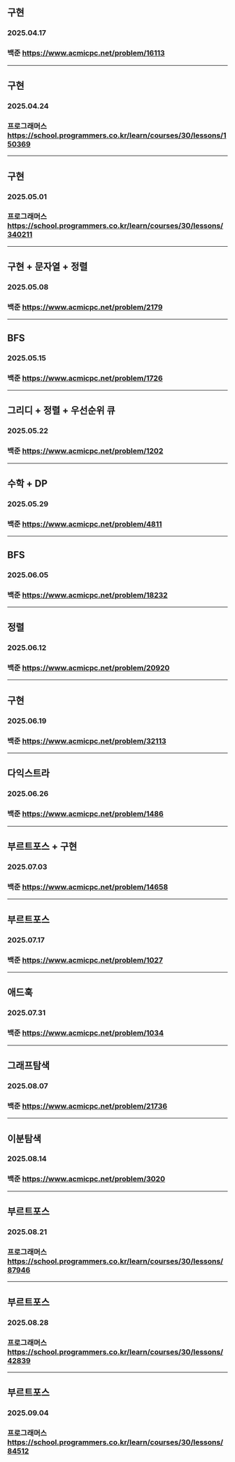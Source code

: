 ## 구현
### 2025.04.17
### 백준 https://www.acmicpc.net/problem/16113
---
## 구현
### 2025.04.24
### 프로그래머스 https://school.programmers.co.kr/learn/courses/30/lessons/150369
---
## 구현
### 2025.05.01
### 프로그래머스 https://school.programmers.co.kr/learn/courses/30/lessons/340211
---
## 구현 + 문자열 + 정렬
### 2025.05.08
### 백준 https://www.acmicpc.net/problem/2179
---
## BFS
### 2025.05.15
### 백준 https://www.acmicpc.net/problem/1726
---
## 그리디 + 정렬 + 우선순위 큐
### 2025.05.22
### 백준 https://www.acmicpc.net/problem/1202
---
## 수학 + DP
### 2025.05.29
### 백준 https://www.acmicpc.net/problem/4811
---
## BFS
### 2025.06.05
### 백준 https://www.acmicpc.net/problem/18232
---
## 정렬
### 2025.06.12
### 백준 https://www.acmicpc.net/problem/20920
---
## 구현
### 2025.06.19 
### 백준 https://www.acmicpc.net/problem/32113
---
## 다익스트라
### 2025.06.26
### 백준 https://www.acmicpc.net/problem/1486
---
## 부르트포스 + 구현
### 2025.07.03
### 백준 https://www.acmicpc.net/problem/14658
---
## 부르트포스
### 2025.07.17
### 백준 https://www.acmicpc.net/problem/1027
---
## 애드훅
### 2025.07.31
### 백준 https://www.acmicpc.net/problem/1034
---
## 그래프탐색
### 2025.08.07
### 백준 https://www.acmicpc.net/problem/21736
---
## 이분탐색
### 2025.08.14
### 백준 https://www.acmicpc.net/problem/3020
---
## 부르트포스
### 2025.08.21
### 프로그래머스 https://school.programmers.co.kr/learn/courses/30/lessons/87946
---
## 부르트포스
### 2025.08.28
### 프로그래머스 https://school.programmers.co.kr/learn/courses/30/lessons/42839
---
## 부르트포스
### 2025.09.04
### 프로그래머스 https://school.programmers.co.kr/learn/courses/30/lessons/84512
